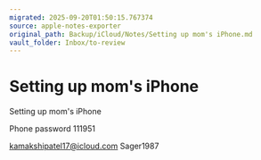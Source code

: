 ```yaml
---
migrated: 2025-09-20T01:50:15.767374
source: apple-notes-exporter
original_path: Backup/iCloud/Notes/Setting up mom's iPhone.md
vault_folder: Inbox/to-review
---
```

# Setting up mom's iPhone

Setting up mom's iPhone

Phone password
111951

kamakshipatel17@icloud.com
Sager1987
